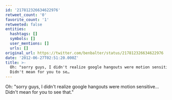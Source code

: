 ```yaml
---
id: '217812326634622976'
retweet_count: '0'
favorite_count: '1'
retweeted: false
entities:
  hashtags: []
  symbols: []
  user_mentions: []
  urls: []
original_url: https://twitter.com/benbalter/status/217812326634622976
date: '2012-06-27T02:51:20.000Z'
title: >-
  Oh: "sorry guys, I didn't realize google hangouts were motion sensitive...
  Didn't mean for you to se…
---
```


Oh: "sorry guys, I didn't realize google hangouts were motion sensitive... Didn't mean for you to see that."
